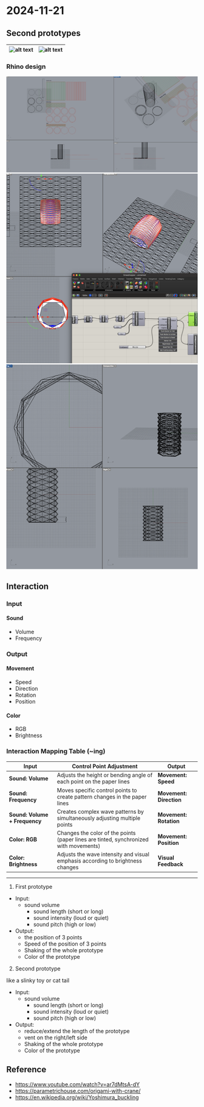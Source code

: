 # 2024-11-21

## Second prototypes

| ![alt text](./images/IMG_5739.png) | ![alt text](./images/IMG_5740.png) |
| ---------------------------------- | ---------------------------------- |

### Rhino design

![alt text](./images/image.png)
![alt text](./images/image-2.png)
![alt text](./images/image-3.png)

## Interaction

### Input

#### Sound

- Volume
- Frequency

### Output

#### Movement

- Speed
- Direction
- Rotation
- Position

#### Color

- RGB
- Brightness

### Interaction Mapping Table (~ing)

| **Input**                     | **Control Point Adjustment**                                                          | **Output**              |
| ----------------------------- | ------------------------------------------------------------------------------------- | ----------------------- |
| **Sound: Volume**             | Adjusts the height or bending angle of each point on the paper lines                  | **Movement: Speed**     |
| **Sound: Frequency**          | Moves specific control points to create pattern changes in the paper lines            | **Movement: Direction** |
| **Sound: Volume + Frequency** | Creates complex wave patterns by simultaneously adjusting multiple points             | **Movement: Rotation**  |
| **Color: RGB**                | Changes the color of the points (paper lines are tinted, synchronized with movements) | **Movement: Position**  |
| **Color: Brightness**         | Adjusts the wave intensity and visual emphasis according to brightness changes        | **Visual Feedback**     |

---

1. First prototype

- Input:
  - sound volume
    - sound length (short or long)
    - sound intensity (loud or quiet)
    - sound pitch (high or low)
- Output:
  - the position of 3 points
  - Speed of the position of 3 points
  - Shaking of the whole prototype
  - Color of the prototype

2. Second prototype

like a slinky toy or cat tail

<!-- observe cat tail movements -->
<!-- 4 dir mapping -->

- Input:
  - sound volume
    - sound length (short or long)
    - sound intensity (loud or quiet)
    - sound pitch (high or low)
- Output:
  - reduce/extend the length of the prototype
  - vent on the right/left side
  - Shaking of the whole prototype
  - Color of the prototype

## Reference

- https://www.youtube.com/watch?v=ar7dMtsA-dY
- https://parametrichouse.com/origami-with-crane/
- https://en.wikipedia.org/wiki/Yoshimura_buckling
